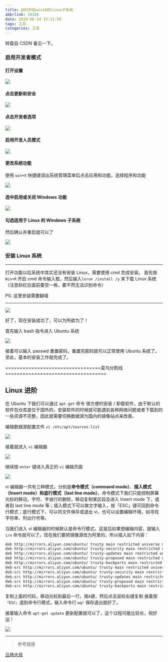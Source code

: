 ```yaml
---
title: 如何开启win10的linux子系统
abbrlink: 24326
date: 2019-06-14 15:11:58
tags: 工具
categories: 工具
---
```


转载自 CSDN 备忘一下。

<!-- more -->

### **启用开发者模式**

#### **打开设置**

![](/images/win10-linux-1.png)

#### **点击更新和安全**

![](/images/win10-linux-2.png)

#### **点击开发者选项**

![](/images/win10-linux-3.png)

#### **启用开发人员模式**

![](/images/win10-linux-4.png)

#### **更改系统功能**

使用 `win+X` 快捷键调出系统管理菜单后点击应用和功能，选择程序和功能

![](/images/win10-linux-5.png)

#### **选中启用或关闭 Windows 功能**

![](/images/win10-linux-6.png)

#### **勾选适用于 Linux 的 Windows 子系统**

然后确认并重启就可以了

![](/images/win10-linux-7.png)

### **安装 Linux 系统**

---

打开功能以后系统中其实还没有安装 Linux，需要使用 cmd 完成安装。
首先按`Win+R` 开启 cmd 命令输入框，然后输入`lxrun /install /y` 来下载 Linux 系统（注意斜杠后面前要空一格，要不然无法识别命令）

PS: 这里安装需要翻墙

---

![](/images/win10-linux-8.png)

好了，现在安装成功了，可以为所欲为了！

首先输入 bash 指令进入 Ubuntu 系统

![](/images/win10-linux-9.png)

接着可以输入 passwd 重置密码，重置完密码就可以正常使用 Ubuntu 系统了。至此，基本的安装工作就完成了。

=================================菜鸟分割线===================================

## Linux 进阶

在 Ubuntu 下我们可以通过 `apt-get` 命令 很方便的安装 / 卸载软件，由于默认的软件包仓库是位于国外的，安装软件的时候就可能遇到各种网络问题或者下载到的一些资源不完整，因此就需要切换数据源为国内的镜像站点来改善。

编辑数据源配置文件 `vi /etc/apt/sources.list`

![](/images/win10-linux-10.png)

接着就进入 `vi` 编辑器

![](/images/win10-linux-11.png)

继续按 `enter` 键进入真正的 `vi` 编辑页面

![](/images/win10-linux-12.png)

vi 编辑器一共有三种模式，分别是**命令模式（command mode）**、**插入模式（Insert mode）**和**底行模式（last line mode）**。命令模式下我们只能控制屏幕光标的移动，字符、字或行的删除，移动复制某区段及进入 Insert mode 下，或者到 last line mode 等；插入模式下可以做文字输入，按「ESC」键可回到命令行模式；底行模式下，可以将文件保存或退出 vi，也可以设置编辑环境，如寻找字符串、列出行号等。

当我们进入 vi 编辑器的时候默认是命令行模式，这是后如果想编辑内容，就输入 `i/a` 命令就可以了。现在我们要把镜像源改为阿里的，所以插入如下内容：

```bash
deb http://mirrors.aliyun.com/ubuntu/ trusty main restricted universe multiverse
deb http://mirrors.aliyun.com/ubuntu/ trusty-security main restricted universe multiverse
deb http://mirrors.aliyun.com/ubuntu/ trusty-updates main restricted universe multiverse
deb http://mirrors.aliyun.com/ubuntu/ trusty-proposed main restricted universe multiverse
deb http://mirrors.aliyun.com/ubuntu/ trusty-backports main restricted universe multiverse
deb-src http://mirrors.aliyun.com/ubuntu/ trusty main restricted universe multiverse
deb-src http://mirrors.aliyun.com/ubuntu/ trusty-security main restricted universe multiverse
deb-src http://mirrors.aliyun.com/ubuntu/ trusty-updates main restricted universe multiverse
deb-src http://mirrors.aliyun.com/ubuntu/ trusty-proposed main restricted universe multiverse
deb-src http://mirrors.aliyun.com/ubuntu/ trusty-backports main restricted universe multiverse
```

复制上面的代码，移动光标到最后一行，按`A`键，然后点击鼠标右键复制
接着按`「ESC」`退到命令行模式，输入命令行 `wq!` 保存退出就好了。

接着输入命令 `apt-get update` 更新配置就可以了，这个过程可能比较长，祝好运！

![](/images/win10-linux-13.png)

---

> 参考链接

[云扬大叔](https://blog.csdn.net/zhangdongren/article/details/82663977)
